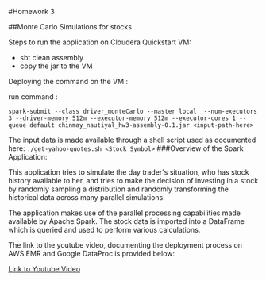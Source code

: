 #Homework 3


##Monte Carlo Simulations for stocks





Steps to run the application on Cloudera Quickstart VM: 

* sbt clean assembly
* copy the jar to the VM 

Deploying the command on the VM : 

run command :


`spark-submit --class driver_monteCarlo --master local  --num-executors 3 --driver-memory 512m --executor-memory 512m --executor-cores 1 --queue default chinmay_nautiyal_hw3-assembly-0.1.jar <input-path-here>`

The input data is made available through a shell script used as documented here: 
`./get-yahoo-quotes.sh <Stock Symbol>`
###Overview of the Spark Application: 

This application tries to simulate the day trader's situation, who has stock history available to her, and tries to make the decision of investing in a stock by randomly sampling a distribution and randomly transforming the historical data across many parallel simulations. 


The application makes use of the parallel processing capabilities made available by Apache Spark. The stock data is imported into a DataFrame which is queried and used to perform various calculations. 

The link to the youtube video, documenting the deployment process on AWS EMR and Google DataProc is provided below: 

[Link to Youtube Video]( https://youtu.be/oXGkJk2cXp4)
